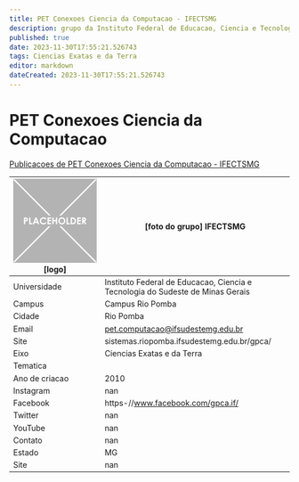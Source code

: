 ```yaml
---
title: PET Conexoes Ciencia da Computacao - IFECTSMG
description: grupo da Instituto Federal de Educacao, Ciencia e Tecnologia do Sudeste de Minas Gerais
published: true
date: 2023-11-30T17:55:21.526743
tags: Ciencias Exatas e da Terra
editor: markdown
dateCreated: 2023-11-30T17:55:21.526743
---
```


# PET Conexoes Ciencia da Computacao

[Publicacoes de PET Conexoes Ciencia da Computacao - IFECTSMG](/atividade/267PETConexoesCienciadaComputacaoIFECTSMG/feed.md)

| ![placeholder.png](/placeholder.png) [logo] | [foto do grupo] IFECTSMG         |
| ------------------------------------------- | ------------------------------------------------- |
| Universidade                                | Instituto Federal de Educacao, Ciencia e Tecnologia do Sudeste de Minas Gerais      |
| Campus                                      | Campus Rio Pomba            |
| Cidade                                      | Rio Pomba             |
| Email                                       | pet.computacao@ifsudestemg.edu.br             |
| Site                                        | sistemas.riopomba.ifsudestemg.edu.br/gpca/              |
| Eixo                                        | Ciencias Exatas e da Terra              |
| Tematica                                    |           |
| Ano de criacao                              | 2010        |
| Instagram                                   | nan         |
| Facebook                                    | https-//www.facebook.com/gpca.if/          |
| Twitter                                     | nan           |
| YouTube                                     | nan           |
| Contato                                     | nan         |
| Estado                                      |  MG            |
| Site                                        | nan |
